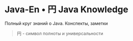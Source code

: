 # Java-En • 円 Java Knowledge

Полный круг знаний о Java. Конспекты, заметки

> 円 - символ полноты и универсальности
